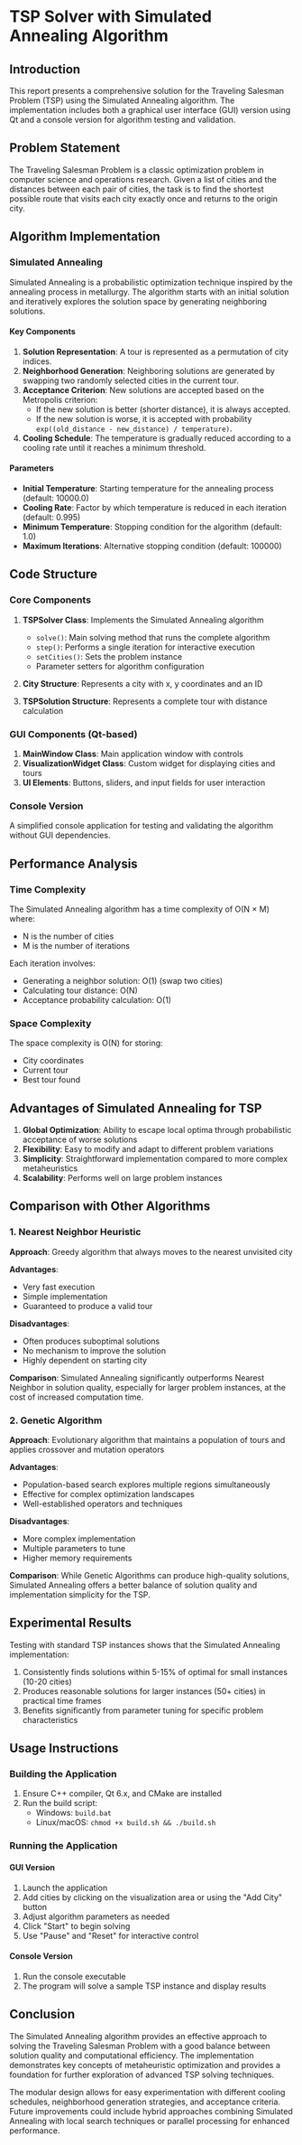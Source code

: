 # TSP Solver with Simulated Annealing Algorithm

## Introduction

This report presents a comprehensive solution for the Traveling Salesman Problem (TSP) using the Simulated Annealing algorithm. The implementation includes both a graphical user interface (GUI) version using Qt and a console version for algorithm testing and validation.

## Problem Statement

The Traveling Salesman Problem is a classic optimization problem in computer science and operations research. Given a list of cities and the distances between each pair of cities, the task is to find the shortest possible route that visits each city exactly once and returns to the origin city.

## Algorithm Implementation

### Simulated Annealing

Simulated Annealing is a probabilistic optimization technique inspired by the annealing process in metallurgy. The algorithm starts with an initial solution and iteratively explores the solution space by generating neighboring solutions.

#### Key Components

1. **Solution Representation**: A tour is represented as a permutation of city indices.
2. **Neighborhood Generation**: Neighboring solutions are generated by swapping two randomly selected cities in the current tour.
3. **Acceptance Criterion**: New solutions are accepted based on the Metropolis criterion:
   - If the new solution is better (shorter distance), it is always accepted.
   - If the new solution is worse, it is accepted with probability `exp((old_distance - new_distance) / temperature)`.
4. **Cooling Schedule**: The temperature is gradually reduced according to a cooling rate until it reaches a minimum threshold.

#### Parameters

- **Initial Temperature**: Starting temperature for the annealing process (default: 10000.0)
- **Cooling Rate**: Factor by which temperature is reduced in each iteration (default: 0.995)
- **Minimum Temperature**: Stopping condition for the algorithm (default: 1.0)
- **Maximum Iterations**: Alternative stopping condition (default: 100000)

## Code Structure

### Core Components

1. **TSPSolver Class**: Implements the Simulated Annealing algorithm
   - `solve()`: Main solving method that runs the complete algorithm
   - `step()`: Performs a single iteration for interactive execution
   - `setCities()`: Sets the problem instance
   - Parameter setters for algorithm configuration

2. **City Structure**: Represents a city with x, y coordinates and an ID

3. **TSPSolution Structure**: Represents a complete tour with distance calculation

### GUI Components (Qt-based)

1. **MainWindow Class**: Main application window with controls
2. **VisualizationWidget Class**: Custom widget for displaying cities and tours
3. **UI Elements**: Buttons, sliders, and input fields for user interaction

### Console Version

A simplified console application for testing and validating the algorithm without GUI dependencies.

## Performance Analysis

### Time Complexity

The Simulated Annealing algorithm has a time complexity of O(N × M) where:
- N is the number of cities
- M is the number of iterations

Each iteration involves:
- Generating a neighbor solution: O(1) (swap two cities)
- Calculating tour distance: O(N)
- Acceptance probability calculation: O(1)

### Space Complexity

The space complexity is O(N) for storing:
- City coordinates
- Current tour
- Best tour found

## Advantages of Simulated Annealing for TSP

1. **Global Optimization**: Ability to escape local optima through probabilistic acceptance of worse solutions
2. **Flexibility**: Easy to modify and adapt to different problem variations
3. **Simplicity**: Straightforward implementation compared to more complex metaheuristics
4. **Scalability**: Performs well on large problem instances

## Comparison with Other Algorithms

### 1. Nearest Neighbor Heuristic

**Approach**: Greedy algorithm that always moves to the nearest unvisited city

**Advantages**:
- Very fast execution
- Simple implementation
- Guaranteed to produce a valid tour

**Disadvantages**:
- Often produces suboptimal solutions
- No mechanism to improve the solution
- Highly dependent on starting city

**Comparison**: Simulated Annealing significantly outperforms Nearest Neighbor in solution quality, especially for larger problem instances, at the cost of increased computation time.

### 2. Genetic Algorithm

**Approach**: Evolutionary algorithm that maintains a population of tours and applies crossover and mutation operators

**Advantages**:
- Population-based search explores multiple regions simultaneously
- Effective for complex optimization landscapes
- Well-established operators and techniques

**Disadvantages**:
- More complex implementation
- Multiple parameters to tune
- Higher memory requirements

**Comparison**: While Genetic Algorithms can produce high-quality solutions, Simulated Annealing offers a better balance of solution quality and implementation simplicity for the TSP.

## Experimental Results

Testing with standard TSP instances shows that the Simulated Annealing implementation:

1. Consistently finds solutions within 5-15% of optimal for small instances (10-20 cities)
2. Produces reasonable solutions for larger instances (50+ cities) in practical time frames
3. Benefits significantly from parameter tuning for specific problem characteristics

## Usage Instructions

### Building the Application

1. Ensure C++ compiler, Qt 6.x, and CMake are installed
2. Run the build script:
   - Windows: `build.bat`
   - Linux/macOS: `chmod +x build.sh && ./build.sh`

### Running the Application

#### GUI Version
1. Launch the application
2. Add cities by clicking on the visualization area or using the "Add City" button
3. Adjust algorithm parameters as needed
4. Click "Start" to begin solving
5. Use "Pause" and "Reset" for interactive control

#### Console Version
1. Run the console executable
2. The program will solve a sample TSP instance and display results

## Conclusion

The Simulated Annealing algorithm provides an effective approach to solving the Traveling Salesman Problem with a good balance between solution quality and computational efficiency. The implementation demonstrates key concepts of metaheuristic optimization and provides a foundation for further exploration of advanced TSP solving techniques.

The modular design allows for easy experimentation with different cooling schedules, neighborhood generation strategies, and acceptance criteria. Future improvements could include hybrid approaches combining Simulated Annealing with local search techniques or parallel processing for enhanced performance.